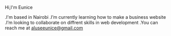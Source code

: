Hi,I'm Eunice

.I'm based in Nairobi
.I’m currently learning how to make a business website
.I’m looking to collaborate on diffrent skills in web development
.You can reach me at aluseeunice@gmail.com
